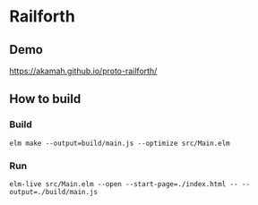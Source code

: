 # Railforth

## Demo
https://akamah.github.io/proto-railforth/

## How to build
### Build
```elm make --output=build/main.js --optimize src/Main.elm```

### Run
```elm-live src/Main.elm --open --start-page=./index.html -- --output=./build/main.js```
